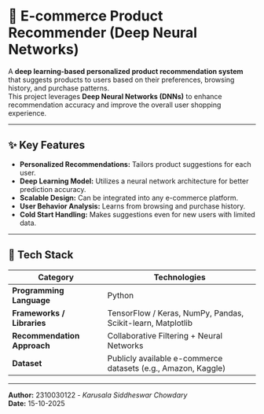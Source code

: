 # 🛒 E-commerce Product Recommender (Deep Neural Networks)

A **deep learning-based personalized product recommendation system** that suggests products to users based on their preferences, browsing history, and purchase patterns.  
This project leverages **Deep Neural Networks (DNNs)** to enhance recommendation accuracy and improve the overall user shopping experience.

---

## ✨ Key Features

- **Personalized Recommendations:** Tailors product suggestions for each user.  
- **Deep Learning Model:** Utilizes a neural network architecture for better prediction accuracy.  
- **Scalable Design:** Can be integrated into any e-commerce platform.  
- **User Behavior Analysis:** Learns from browsing and purchase history.  
- **Cold Start Handling:** Makes suggestions even for new users with limited data.

---

## 🧠 Tech Stack

| Category | Technologies |
|-----------|---------------|
| **Programming Language** | Python |
| **Frameworks / Libraries** | TensorFlow / Keras, NumPy, Pandas, Scikit-learn, Matplotlib |
| **Recommendation Approach** | Collaborative Filtering + Neural Networks |
| **Dataset** | Publicly available e-commerce datasets (e.g., Amazon, Kaggle) |

---

**Author:** 2310030122 - *Karusala Siddheswar Chowdary*  
**Date:** 15-10-2025
